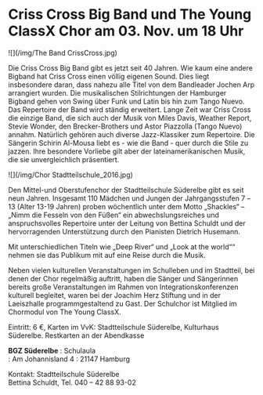 # Criss Cross Big Band und The Young ClassX Chor am 03. Nov. um 18 Uhr

![](/img/The Band CrissCross.jpg)

Die Criss Cross Big Band gibt es jetzt seit 40 Jahren. Wie kaum eine andere Bigband hat Criss Cross einen völlig
eigenen Sound. Dies liegt insbesondere daran, dass nahezu alle Titel von dem Bandleader Jochen Arp arrangiert wurden.
Die musikalischen Stilrichtungen der Hamburger Bigband gehen von Swing über Funk und Latin bis hin zum Tango Nuevo.
Das Repertoire der Band wird ständig erweitert. Lange Zeit war Criss Cross die einzige Band,
die sich auch der Musik von Miles Davis, Weather Report, Stevie Wonder, den Brecker-Brothers und Astor Piazzolla (Tango Nuevo) annahm.
Natürlich gehören auch diverse Jazz-Klassiker zum Repertoire.
 Die Sängerin Schirin Al-Mousa liebt es - wie die Band - quer durch die Stile zu jazzen. Ihre besondere Vorliebe gilt
aber der lateinamerikanischen Musik, die sie unvergleichlich präsentiert.

![](/img/Chor Stadtteilschule_2016.jpg)

Den Mittel-und Oberstufenchor der Stadtteilschule Süderelbe gibt es seit neun Jahren. Insgesamt 110 Mädchen und Jungen
der Jahrgangsstufen 7 –13 (Alter 13-19 Jahren) proben wöchentlich unter dem Motto „Shackles“ – „Nimm die Fesseln von den Füßen“
ein abwechslungsreiches und anspruchsvolles Repertoire unter der Leitung von Bettina Schuldt und der hervorragenden Unterstützung
durch den Pianisten Dietrich Husemann.

Mit unterschiedlichen Titeln wie „Deep River“  und „Look at the world““ nehmen sie das Publikum mit auf eine Reise durch die Musik.
 
Neben vielen kulturellen Veranstaltungen im Schulleben und im Stadtteil, bei denen der Chor regelmäßig auftritt,
haben die Sänger und Sängerinnen bereits große Veranstaltungen im Rahmen von Integrationskonferenzen kulturell begleitet,
waren bei der Joachim Herz Stiftung und in der Laeiszhalle programmgestaltend zu Gast. Der Schulchor ist Mitglied im Chormodul
von The Young ClassX.
  
Eintritt: 6 €, Karten im VvK: Stadtteilschule Süderelbe, Kulturhaus Süderelbe. Restkarten an der Abendkasse

**BGZ Süderelbe**
:   Schulaula  
:   Am Johannisland 4 
:   21147 Hamburg

Kontakt: Stadtteilschule Süderelbe  
Bettina Schuldt, Tel.  040 – 42 88 93-02

  
